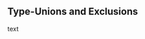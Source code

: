 Type-Unions and Exclusions
------------------------------------------------------------------------------

text
